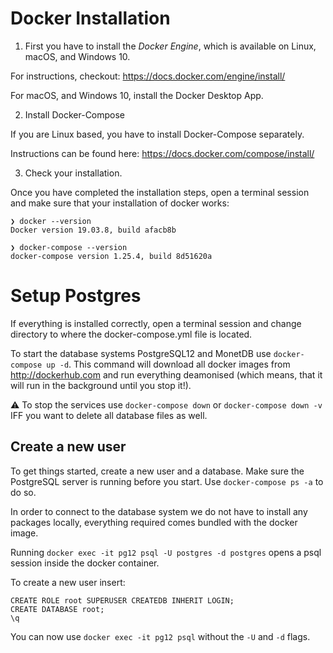
# Docker Installation

1. First you have to install the _Docker Engine_, which is available on Linux, macOS, and Windows 10.

  For instructions, checkout: https://docs.docker.com/engine/install/

  For macOS, and Windows 10, install the Docker Desktop App.

2. Install Docker-Compose

  If you are Linux based, you have to install Docker-Compose separately.

  Instructions can be found here: https://docs.docker.com/compose/install/


3. Check your installation.
  
  Once you have completed the installation steps, open a terminal session and make sure that your installation of docker works:

  ~~~none
  ❯ docker --version
  Docker version 19.03.8, build afacb8b

  ❯ docker-compose --version
  docker-compose version 1.25.4, build 8d51620a
  ~~~

# Setup Postgres

If everything is installed correctly, open a terminal session and change directory to where the docker-compose.yml file is located.

To start the database systems PostgreSQL12 and MonetDB use `docker-compose up -d`. This command will download all docker images from http://dockerhub.com and run everything deamonised (which means, that it will run in the background until you stop it!).

⚠ To stop the services use `docker-compose down` or `docker-compose down -v` IFF you want to delete all database files as well.

## Create a new user

To get things started, create a new user and a database. Make sure the PostgreSQL server is running before you start. Use `docker-compose ps -a` to do so.

In order to connect to the database system we do not have to install any packages locally, everything required comes bundled with the docker image.

Running `docker exec -it pg12 psql -U postgres -d postgres` opens a psql session inside the docker container.

To create a new user insert: 
~~~
CREATE ROLE root SUPERUSER CREATEDB INHERIT LOGIN;
CREATE DATABASE root;
\q
~~~

You can now use `docker exec -it pg12 psql` without the `-U` and `-d` flags.
